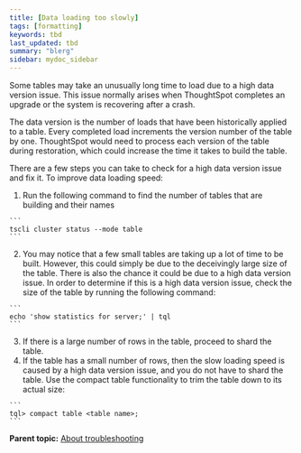 ```yaml
---
title: [Data loading too slowly]
tags: [formatting]
keywords: tbd
last_updated: tbd
summary: "blerg"
sidebar: mydoc_sidebar
---
```

Some tables may take an unusually long time to load due to a high data version issue. This issue normally arises when ThoughtSpot completes an upgrade or the system is recovering after a crash.

The data version is the number of loads that have been historically applied to a table. Every completed load increments the version number of the table by one. ThoughtSpot would need to process each version of the table during restoration, which could increase the time it takes to build the table.

There are a few steps you can take to check for a high data version issue and fix it. To improve data loading speed:

1.   Run the following command to find the number of tables that are building and their names

    ```
    tscli cluster status --mode table
    ```

2.   You may notice that a few small tables are taking up a lot of time to be built. However, this could simply be due to the deceivingly large size of the table. There is also the chance it could be due to a high data version issue. In order to determine if this is a high data version issue, check the size of the table by running the following command:

    ```
    echo 'show statistics for server;' | tql
    ```

3.   If there is a large number of rows in the table, proceed to shard the table.
4.   If the table has a small number of rows, then the slow loading speed is caused by a high data version issue, and you do not have to shard the table. Use the compact table functionality to trim the table down to its actual size:

    ```
    tql> compact table <table name>;
    ```


**Parent topic:** [About troubleshooting](../../admin/troubleshooting/troubleshooting_intro.html)
